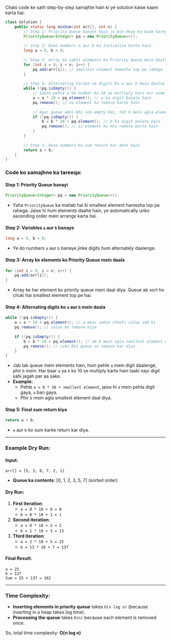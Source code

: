 Chalo code ke sath step-by-step samajhte hain ki ye solution kaise kaam karta hai:

```java
class Solution {
    public static long minSum(int arr[], int n) {
        // Step 1: Priority Queue banate hain jo min-heap ka kaam karegi
        PriorityQueue<Integer> pq = new PriorityQueue<>();
    
        // Step 2: Dono numbers a aur b ko initialize karte hain
        long a = 0, b = 0;
    
        // Step 3: Array ke sabhi elements ko Priority Queue mein daalte hain
        for (int i = 0; i < n; i++) {
            pq.add(arr[i]); // smallest element hamesha top pe rahega
        }
    
        // Step 4: Alternating tarike se digits ko a aur b mein daalna hai
        while (!pq.isEmpty()) {
            // Sabse pehle a ke number ko 10 se multiply karo aur usme smallest element daalo
            a = a * 10 + pq.element(); // a ka digit banate hain
            pq.remove(); // us element ko remove karte hain
            
            // Agar queue abhi bhi non-empty hai, toh b mein agla element daalte hain
            if (!pq.isEmpty()) {
                b = b * 10 + pq.element(); // b ka digit banate hain
                pq.remove(); // is element ko bhi remove karte hain
            }
        }
    
        // Step 5: Dono numbers ka sum return kar dete hain
        return a + b;
    }
}
```

### Code ko samajhne ka tareeqa:

#### Step 1: Priority Queue banayi
```java
PriorityQueue<Integer> pq = new PriorityQueue<>();
```
- Yaha `PriorityQueue` ka matlab hai ki smallest element hamesha top pe rahega. Jaise hi hum elements daalte hain, ye automatically unko ascending order mein arrange karta hai. 

#### Step 2: Variables `a` aur `b` banaye
```java
long a = 0, b = 0;
```
- Ye do numbers `a` aur `b` banaye jinke digits hum alternately daalenge.

#### Step 3: Array ke elements ko Priority Queue mein daala
```java
for (int i = 0; i < n; i++) {
    pq.add(arr[i]);
}
```
- Array ke har element ko priority queue mein daal diya. Queue ab sort ho chuki hai smallest element top pe hai.

#### Step 4: Alternating digits ko `a` aur `b` mein daala
```java
while (!pq.isEmpty()) {
    a = a * 10 + pq.element(); // a mein sabse chhoti value add ki
    pq.remove(); // value ko remove kiya
    
    if (!pq.isEmpty()) { 
        b = b * 10 + pq.element(); // ab b mein agla smallest element daala
        pq.remove(); // isko bhi queue se remove kar diya
    }
}
```
- Jab tak queue mein elements hain, hum pehle `a` mein digit daalenge, phir `b` mein. Har baar `a` ya `b` ko 10 se multiply karte hain taaki nayi digit sahi jagah par aa sake.
- **Example**:
  - Pehle `a = 0 * 10 + smallest element`, jaise hi `a` mein pehla digit gaya, `a` ban gaya.
  - Phir `b` mein agla smallest element daal diya.

#### Step 5: Final sum return kiya
```java
return a + b;
```
- `a` aur `b` ko sum karke return kar diya.

---

### Example Dry Run:

#### Input:
```
arr[] = [5, 3, 0, 7, 2, 1]
```

- **Queue ka contents**: [0, 1, 2, 3, 5, 7] (sorted order)

#### Dry Run:
1. **First iteration**:
   - `a = 0 * 10 + 0 = 0`
   - `b = 0 * 10 + 1 = 1`
2. **Second iteration**:
   - `a = 0 * 10 + 2 = 2`
   - `b = 1 * 10 + 3 = 13`
3. **Third iteration**:
   - `a = 2 * 10 + 5 = 25`
   - `b = 13 * 10 + 7 = 137`

#### Final Result:
```
a = 25
b = 137
Sum = 25 + 137 = 162
```

---

### Time Complexity:
- **Inserting elements in priority queue** takes `O(n log n)` (because inserting in a heap takes log time).
- **Processing the queue** takes `O(n)` because each element is removed once.

So, total time complexity: **O(n log n)**
